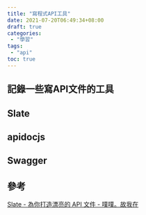 ```yaml
---
title: "寫程式API工具"
date: 2021-07-20T06:49:34+08:00
draft: true
categories:
 - "學習"
tags:
 - "api"
toc: true
---
```


## 記錄一些寫API文件的工具
<!-- 簡介 -->
<!--more-->

## Slate

## apidocjs

## Swagger



## 參考
[Slate - 為你打造漂亮的 API 文件 - 噗噗。故我在](https://weijutu.github.io/2018/08/02/tools/slate-api-document/)
